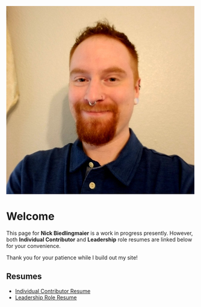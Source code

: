 ![Profile Picture](./headshot.png)

# Welcome

This page for **Nick Biedlingmaier** is a work in progress presently. However, both **Individual Contributor** and **Leadership** role resumes are linked below for your convenience.

Thank you for your patience while I build out my site!

## Resumes

- [Individual Contributor Resume](./NickBiedlingmaier_IC.pdf)  
- [Leadership Role Resume](./NickBiedlingmaier_Lead.pdf)
